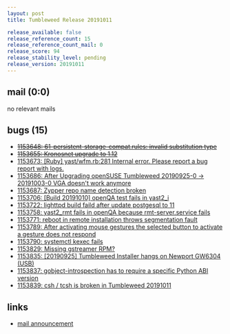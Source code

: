 ```yaml
---
layout: post
title: Tumbleweed Release 20191011

release_available: false
release_reference_count: 15
release_reference_count_mail: 0
release_score: 94
release_stability_level: pending
release_version: 20191011
---
```


## mail (0:0)

no relevant mails

## bugs (15)

<!--more-->

- ~~[1153648: 61-persistent-storage-compat.rules: invalid substitution type](https://bugzilla.opensuse.org/show_bug.cgi?id=1153648)~~
- ~~[1153655: Kronosnet upgrade to 1.12](https://bugzilla.opensuse.org/show_bug.cgi?id=1153655)~~
- [1153673: \[Ruby\] yast/wfm.rb:281 Internal error. Please report a bug report with logs.](https://bugzilla.opensuse.org/show_bug.cgi?id=1153673)
- [1153686: After Upgrading openSUSE Tumbleweed  20190925-0 -> 20191003-0 VGA doesn't work anymore](https://bugzilla.opensuse.org/show_bug.cgi?id=1153686)
- [1153687: Zypper repo name detection broken](https://bugzilla.opensuse.org/show_bug.cgi?id=1153687)
- [1153706: \[Build 20191010\] openQA test fails in yast2_i](https://bugzilla.opensuse.org/show_bug.cgi?id=1153706)
- [1153722: lighttpd build faild after update postgesql to 11](https://bugzilla.opensuse.org/show_bug.cgi?id=1153722)
- [1153758: yast2_rmt fails in openQA because rmt-server.service fails](https://bugzilla.opensuse.org/show_bug.cgi?id=1153758)
- [1153771: reboot in remote installation throws segmentation fault](https://bugzilla.opensuse.org/show_bug.cgi?id=1153771)
- [1153789: After activating mouse gestures the selected button to activate a gesture does not respond](https://bugzilla.opensuse.org/show_bug.cgi?id=1153789)
- [1153790: systemctl kexec fails](https://bugzilla.opensuse.org/show_bug.cgi?id=1153790)
- [1153829: Missing gstreamer RPM?](https://bugzilla.opensuse.org/show_bug.cgi?id=1153829)
- [1153835: \[20190925\] Tumbleweed Installer hangs on Newport GW6304 (USB)](https://bugzilla.opensuse.org/show_bug.cgi?id=1153835)
- [1153837: gobject-introspection has to require a specific Python ABI version](https://bugzilla.opensuse.org/show_bug.cgi?id=1153837)
- [1153839: csh / tcsh is broken in Tumbleweed 20191011](https://bugzilla.opensuse.org/show_bug.cgi?id=1153839)



## links

- [mail announcement](https://lists.opensuse.org/opensuse-factory/2019-10/msg00082.html)
